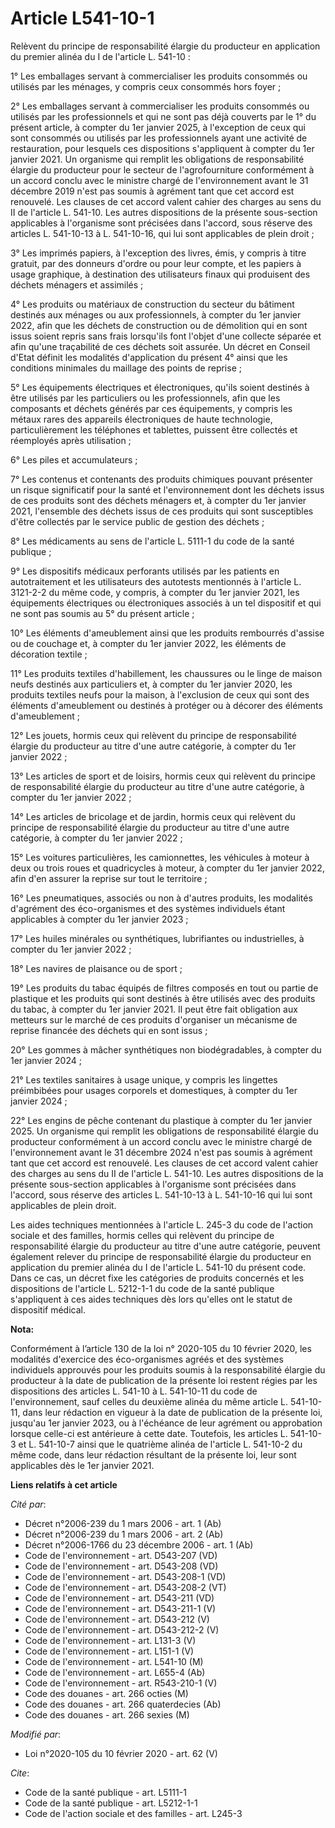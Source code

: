 # Article L541-10-1

Relèvent du principe de responsabilité élargie du producteur en application du premier alinéa du I de l'article L. 541-10 :

1° Les emballages servant à commercialiser les produits consommés ou utilisés par les ménages, y compris ceux consommés hors
foyer ;

2° Les emballages servant à commercialiser les produits consommés ou utilisés par les professionnels et qui ne sont pas déjà
couverts par le 1° du présent article, à compter du 1er janvier 2025, à l'exception de ceux qui sont consommés ou utilisés
par les professionnels ayant une activité de restauration, pour lesquels ces dispositions s'appliquent à compter du 1er
janvier 2021. Un organisme qui remplit les obligations de responsabilité élargie du producteur pour le secteur de
l'agrofourniture conformément à un accord conclu avec le ministre chargé de l'environnement avant le 31 décembre 2019 n'est
pas soumis à agrément tant que cet accord est renouvelé. Les clauses de cet accord valent cahier des charges au sens du II de
l'article L. 541-10. Les autres dispositions de la présente sous-section applicables à l'organisme sont précisées dans
l'accord, sous réserve des articles L. 541-10-13 à L. 541-10-16, qui lui sont applicables de plein droit ;

3° Les imprimés papiers, à l'exception des livres, émis, y compris à titre gratuit, par des donneurs d'ordre ou pour leur
compte, et les papiers à usage graphique, à destination des utilisateurs finaux qui produisent des déchets ménagers et
assimilés ;

4° Les produits ou matériaux de construction du secteur du bâtiment destinés aux ménages ou aux professionnels, à compter du
1er janvier 2022, afin que les déchets de construction ou de démolition qui en sont issus soient repris sans frais lorsqu'ils
font l'objet d'une collecte séparée et afin qu'une traçabilité de ces déchets soit assurée. Un décret en Conseil d'Etat
définit les modalités d'application du présent 4° ainsi que les conditions minimales du maillage des points de reprise ;

5° Les équipements électriques et électroniques, qu'ils soient destinés à être utilisés par les particuliers ou les
professionnels, afin que les composants et déchets générés par ces équipements, y compris les métaux rares des appareils
électroniques de haute technologie, particulièrement les téléphones et tablettes, puissent être collectés et réemployés après
utilisation ;

6° Les piles et accumulateurs ;

7° Les contenus et contenants des produits chimiques pouvant présenter un risque significatif pour la santé et
l'environnement dont les déchets issus de ces produits sont des déchets ménagers et, à compter du 1er janvier 2021,
l'ensemble des déchets issus de ces produits qui sont susceptibles d'être collectés par le service public de gestion des
déchets ;

8° Les médicaments au sens de l'article L. 5111-1 du code de la santé publique ;

9° Les dispositifs médicaux perforants utilisés par les patients en autotraitement et les utilisateurs des autotests
mentionnés à l'article L. 3121-2-2 du même code, y compris, à compter du 1er janvier 2021, les équipements électriques ou
électroniques associés à un tel dispositif et qui ne sont pas soumis au 5° du présent article ;

10° Les éléments d'ameublement ainsi que les produits rembourrés d'assise ou de couchage et, à compter du 1er janvier 2022,
les éléments de décoration textile ;

11° Les produits textiles d'habillement, les chaussures ou le linge de maison neufs destinés aux particuliers et, à compter
du 1er janvier 2020, les produits textiles neufs pour la maison, à l'exclusion de ceux qui sont des éléments d'ameublement ou
destinés à protéger ou à décorer des éléments d'ameublement ;

12° Les jouets, hormis ceux qui relèvent du principe de responsabilité élargie du producteur au titre d'une autre catégorie,
à compter du 1er janvier 2022 ;

13° Les articles de sport et de loisirs, hormis ceux qui relèvent du principe de responsabilité élargie du producteur au
titre d'une autre catégorie, à compter du 1er janvier 2022 ;

14° Les articles de bricolage et de jardin, hormis ceux qui relèvent du principe de responsabilité élargie du producteur au
titre d'une autre catégorie, à compter du 1er janvier 2022 ;

15° Les voitures particulières, les camionnettes, les véhicules à moteur à deux ou trois roues et quadricycles à moteur, à
compter du 1er janvier 2022, afin d'en assurer la reprise sur tout le territoire ;

16° Les pneumatiques, associés ou non à d'autres produits, les modalités d'agrément des éco-organismes et des systèmes
individuels étant applicables à compter du 1er janvier 2023 ;

17° Les huiles minérales ou synthétiques, lubrifiantes ou industrielles, à compter du 1er janvier 2022 ;

18° Les navires de plaisance ou de sport ;

19° Les produits du tabac équipés de filtres composés en tout ou partie de plastique et les produits qui sont destinés à être
utilisés avec des produits du tabac, à compter du 1er janvier 2021. Il peut être fait obligation aux metteurs sur le marché
de ces produits d'organiser un mécanisme de reprise financée des déchets qui en sont issus ;

20° Les gommes à mâcher synthétiques non biodégradables, à compter du 1er janvier 2024 ;

21° Les textiles sanitaires à usage unique, y compris les lingettes préimbibées pour usages corporels et domestiques, à
compter du 1er janvier 2024 ;

22° Les engins de pêche contenant du plastique à compter du 1er janvier 2025. Un organisme qui remplit les obligations de
responsabilité élargie du producteur conformément à un accord conclu avec le ministre chargé de l'environnement avant le 31
décembre 2024 n'est pas soumis à agrément tant que cet accord est renouvelé. Les clauses de cet accord valent cahier des
charges au sens du II de l'article L. 541-10. Les autres dispositions de la présente sous-section applicables à l'organisme
sont précisées dans l'accord, sous réserve des articles L. 541-10-13 à L. 541-10-16 qui lui sont applicables de plein droit.

Les aides techniques mentionnées à l'article L. 245-3 du code de l'action sociale et des familles, hormis celles qui relèvent
du principe de responsabilité élargie du producteur au titre d'une autre catégorie, peuvent également relever du principe de
responsabilité élargie du producteur en application du premier alinéa du I de l'article L. 541-10 du présent code. Dans ce
cas, un décret fixe les catégories de produits concernés et les dispositions de l'article L. 5212-1-1 du code de la santé
publique s'appliquent à ces aides techniques dès lors qu'elles ont le statut de dispositif médical.

**Nota:**

Conformément à l’article 130 de la loi n° 2020-105 du 10 février 2020, les modalités d'exercice des éco-organismes agréés et
des systèmes individuels approuvés pour les produits soumis à la responsabilité élargie du producteur à la date de
publication de la présente loi restent régies par les dispositions des articles L. 541-10 à L. 541-10-11 du code de
l'environnement, sauf celles du deuxième alinéa du même article L. 541-10-11, dans leur rédaction en vigueur à la date de
publication de la présente loi, jusqu'au 1er janvier 2023, ou à l'échéance de leur agrément ou approbation lorsque celle-ci
est antérieure à cette date. Toutefois, les articles L. 541-10-3 et L. 541-10-7 ainsi que le quatrième alinéa de l'article L.
541-10-2 du même code, dans leur rédaction résultant de la présente loi, leur sont applicables dès le 1er janvier 2021.

**Liens relatifs à cet article**

_Cité par_:

  - Décret n°2006-239 du 1 mars 2006 - art. 1 (Ab)
  - Décret n°2006-239 du 1 mars 2006 - art. 2 (Ab)
  - Décret n°2006-1766 du 23 décembre 2006 - art. 1 (Ab)
  - Code de l'environnement - art. D543-207 (VD)
  - Code de l'environnement - art. D543-208 (VD)
  - Code de l'environnement - art. D543-208-1 (VD)
  - Code de l'environnement - art. D543-208-2 (VT)
  - Code de l'environnement - art. D543-211 (VD)
  - Code de l'environnement - art. D543-211-1 (V)
  - Code de l'environnement - art. D543-212 (V)
  - Code de l'environnement - art. D543-212-2 (V)
  - Code de l'environnement - art. L131-3 (V)
  - Code de l'environnement - art. L151-1 (V)
  - Code de l'environnement - art. L541-10 (M)
  - Code de l'environnement - art. L655-4 (Ab)
  - Code de l'environnement - art. R543-210-1 (V)
  - Code des douanes - art. 266 octies (M)
  - Code des douanes - art. 266 quaterdecies (Ab)
  - Code des douanes - art. 266 sexies (M)

_Modifié par_:

  - Loi n°2020-105 du 10 février 2020 - art. 62 (V)

_Cite_:

  - Code de la santé publique - art. L5111-1
  - Code de la santé publique - art. L5212-1-1
  - Code de l'action sociale et des familles - art. L245-3
